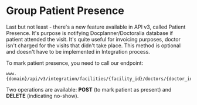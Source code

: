 # Group Patient Presence

Last but not least - there's a new feature available in API v3, called Patient Presence. It's purpose is notifying Docplanner/Doctoralia database if patient attended the visit. It's quite useful for invoicing purposes, doctor isn't charged for the visits that didn't take place. This method is optional and doesn't have to be implemented in Integration process. 

To mark patient presence, you need to call our endpoint:
```http
www.{domain}/api/v3/integration/facilities/{facility_id}/doctors/{doctor_id}/addresses/{address_id}/bookings/{booking_id}/presence/patient
```

Two operations are available: **POST** (to mark patient as present) and **DELETE** (indicating no-show).
